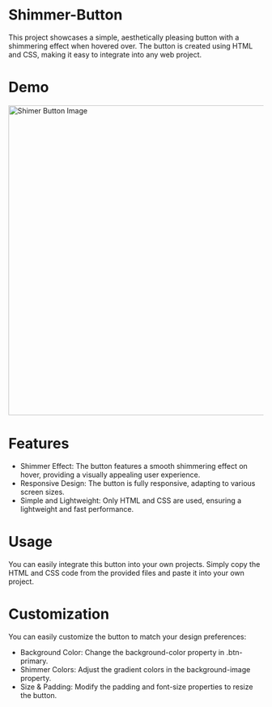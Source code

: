 # Shimmer-Button

This project showcases a simple, aesthetically pleasing button with a shimmering effect when hovered over. The button is created using HTML and CSS, making it easy to integrate into any web project.

# Demo

<img width="612" alt="Shimer Button Image" src="https://github.com/user-attachments/assets/ec35d8a1-96d7-4389-96e7-3cb454184fd2">

# Features

* Shimmer Effect: The button features a smooth shimmering effect on hover, providing a visually appealing user experience.
* Responsive Design: The button is fully responsive, adapting to various screen sizes.
* Simple and Lightweight: Only HTML and CSS are used, ensuring a lightweight and fast performance.

# Usage

You can easily integrate this button into your own projects. Simply copy the HTML and CSS code from the provided files and paste it into your own project.

# Customization

You can easily customize the button to match your design preferences:

* Background Color: Change the background-color property in .btn-primary.
* Shimmer Colors: Adjust the gradient colors in the background-image property.
* Size & Padding: Modify the padding and font-size properties to resize the button.
